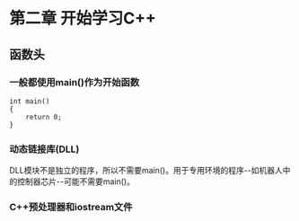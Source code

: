 
# 第二章 开始学习C++

## 函数头
### 一般都使用main()作为开始函数
```
int main()
{
    return 0;
}
```
### 动态链接库(DLL)
DLL模块不是独立的程序，所以不需要main()。用于专用环境的程序--如机器人中的控制器芯片--可能不需要main()。 
### C++预处理器和iostream文件





